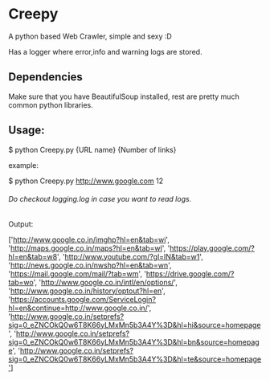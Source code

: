 Creepy
======

A python based Web Crawler, simple and sexy :D

Has a logger where error,info and warning logs are stored.

Dependencies
------------

Make sure that you have BeautifulSoup installed, rest are pretty much common python libraries.


Usage:
-----

$ python Creepy.py {URL name} {Number of links}

example:

$ python Creepy.py http://www.google.com 12
###### Do checkout logging.log in case you want to read logs.


Output:

['http://www.google.co.in/imghp?hl=en&tab=wi', 'http://maps.google.co.in/maps?hl=en&tab=wl', 'https://play.google.com/?hl=en&tab=w8', 'http://www.youtube.com/?gl=IN&tab=w1', 'http://news.google.co.in/nwshp?hl=en&tab=wn', 'https://mail.google.com/mail/?tab=wm', 'https://drive.google.com/?tab=wo', 'http://www.google.co.in/intl/en/options/', 'http://www.google.co.in/history/optout?hl=en', 'https://accounts.google.com/ServiceLogin?hl=en&continue=http://www.google.co.in/', 'http://www.google.co.in/setprefs?sig=0_eZNCOkQ0w6T8K66yLMxMn5b3A4Y%3D&hl=hi&source=homepage', 'http://www.google.co.in/setprefs?sig=0_eZNCOkQ0w6T8K66yLMxMn5b3A4Y%3D&hl=bn&source=homepage', 'http://www.google.co.in/setprefs?sig=0_eZNCOkQ0w6T8K66yLMxMn5b3A4Y%3D&hl=te&source=homepage']
